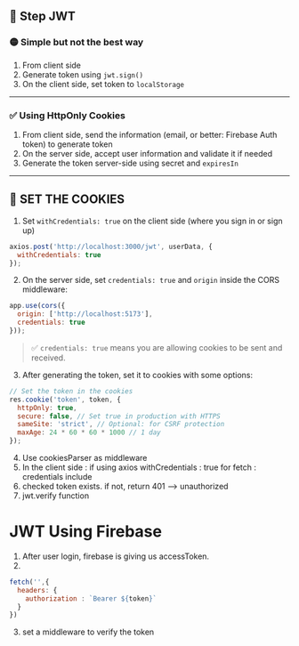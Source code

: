 ## 🔐 Step JWT

### 🟡 Simple but not the best way

1. From client side
2. Generate token using `jwt.sign()`
3. On the client side, set token to `localStorage`

---

### ✅ Using HttpOnly Cookies

1. From client side, send the information (email, or better: Firebase Auth token) to generate token
2. On the server side, accept user information and validate it if needed
3. Generate the token server-side using secret and `expiresIn`

---

## 🍪 SET THE COOKIES

1. Set `withCredentials: true` on the client side (where you sign in or sign up)

```js
axios.post('http://localhost:3000/jwt', userData, {
  withCredentials: true
});
```

2. On the server side, set `credentials: true` and `origin` inside the CORS middleware:

```js
app.use(cors({
  origin: ['http://localhost:5173'],
  credentials: true
}));
```

> ✅ `credentials: true` means you are allowing cookies to be sent and received.

3. After generating the token, set it to cookies with some options:

```js
// Set the token in the cookies
res.cookie('token', token, {
  httpOnly: true,
  secure: false, // Set true in production with HTTPS
  sameSite: 'strict', // Optional: for CSRF protection
  maxAge: 24 * 60 * 60 * 1000 // 1 day
});
```

4. Use cookiesParser as middleware
5. In the client side : if using axios withCredentials : true for fetch : credentials include
6. checked token exists. if not, return 401 --> unauthorized
7. jwt.verify function


# JWT Using Firebase
1. After user login, firebase is giving us accessToken.
2. 
```javascript
fetch('',{
  headers: {
    authorization : `Bearer ${token}`
  }
})
```
3. set a middleware to verify the token